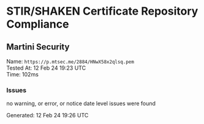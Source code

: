 # STIR/SHAKEN Certificate Repository Compliance

## Martini Security

Name: `https://p.mtsec.me/2884/HNwX58x2qlsq.pem`\
Tested At: 12 Feb 24 19:23 UTC\
Time: 102ms

### Issues

no warning, or error, or notice date level issues were found

Generated: 12 Feb 24 19:26 UTC